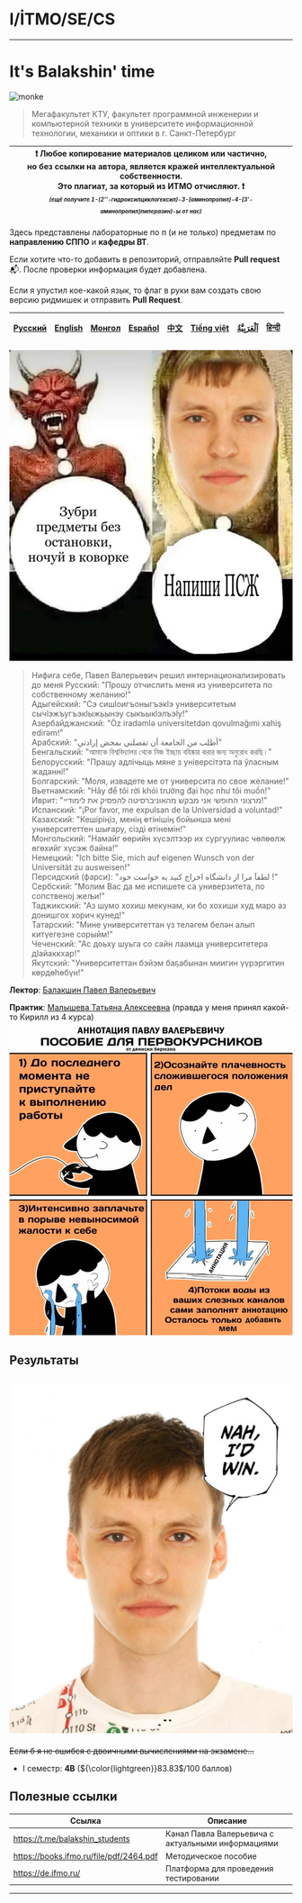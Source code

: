 # I/İTMO/SE/CS

---
# It's Balakshin' time
<p align="">
    <img src="https://media1.tenor.com/m/JP5Vbe-D3UoAAAAC/monkey-computer.gif" alt="monke" width="560"/>
</p>

> Мегафакультет КТУ, факультет программной инженерии и компьютерной техники в университете информационной технологии, механики и оптики в г. Санкт-Петербург

| :exclamation: <b>Любое копирование материалов целиком или частично,<br>но без ссылки на автора, является кражей интеллектуальной собственности.<br>Это плагиат, за который из ИТМО отчисляют.</b> :exclamation:<br><sub><sup><i>(ещё получите 1-(2’’-гидроксилциклогексил)-3-[аминопропил]-4-[3’-аминопропил]пиперазин)-ы от нас)</sup></sub></b> |
|---------------------------------------------------------------------------------------------------------------------------------------------------------------------------------------------------------------------------------------------------------------------------------------------------------------------------------------------------|
Здесь представлены лабораторные по п (и не только) предметам по **направлению СППО** и **кафедры ВТ**.

Если хотите что-то добавить в репозиторий, отправляйте **Pull request** :mailbox_with_mail:. После проверки информация будет добавлена.

Если я упустил кое-какой язык, то флаг в руки вам создать свою версию ридмишек и отправить **Pull Request**.

| [<strong>Русский</strong>](https://github.com/XVIIStarPlatinum/itmo/blob/master/Software%20Engineering/README.md) | [<strong>English</strong>](https://github.com/XVIIStarPlatinum/itmo/blob/master/Software%20Engineering/.docs/README_EN.md) | [<strong>Монгол</strong>](https://github.com/XVIIStarPlatinum/itmo/blob/master/Software%20Engineering/.docs/README_MN.md) | [<strong>Español</strong>](https://github.com/XVIIStarPlatinum/itmo/blob/master/Software%20Engineering/.docs/README_ES.md) | [<strong>中文</strong>](https://github.com/XVIIStarPlatinum/itmo/blob/master/Software%20Engineering/.docs/README_CN.md) | [<strong>Tiếng việt</strong>](https://github.com/XVIIStarPlatinum/itmo/blob/master/Software%20Engineering/.docs/README_VN.md) | [<strong><p dir="rtl" lang="ar">اَلْعَرَبِيَّةُ</p></strong>](https://github.com/XVIIStarPlatinum/itmo/blob/master/Software%20Engineering/.docs/README_AR.md) | [<strong>हिन्दी</strong>](https://github.com/XVIIStarPlatinum/itmo/blob/master/Software%20Engineering/.docs/README_IN.md) |
|-------------------------------------------------------------------------------------------------------------------|----------------------------------------------------------------------------------------------------------------------------|---------------------------------------------------------------------------------------------------------------------------|----------------------------------------------------------------------------------------------------------------------------|-----------------------------------------------------------------------------------------------------------------------|-------------------------------------------------------------------------------------------------------------------------------|---------------------------------------------------------------------------------------------------------------------------------------------------------------|---------------------------------------------------------------------------------------------------------------------------|
![псж](/img/memes/Balakshin(2).jpg)
> Нифига себе, Павел Валерьевич решил интернационализировать до меня
> Русский: "Прошу отчислить меня из университета по собственному желанию!"\
Адыгейский: "Сэ сишlоигъоныгъэкlэ университетым сычlэжъугъэкlыжьынэу сыкъыкlэлъэlу!"\
Азербайджанский: "Öz iradəmlə universitetdən qovulmağımi xahiş edirəm!"\
Арабский: "أطلب من الجامعة أن تفصلني بمحض إرادتي"\
Бенгальский: "আমাকে বিশ্ববিদ্যালয় থেকে নিজ ইচ্ছায় বহিষ্কার করার জন্য অনুরোধ করছি।"\
Белорусский: "Прашу адлічыць мяне з універсітэта па ўласным жаданні!"\
Болгарский: "Моля, извадете ме от университа по свое желание!"\
Вьетнамский: "Hãy để tôi rời khỏi trường đại học như tôi muốn!"\
Иврит: "מרצוני החופשי אני מבקש מהאוניברסיטה להפסיק את לימודיי!"\
Испанский: "¡Por favor, me expulsan de la Universidad a voluntad!"\
Казахский: "Кешіріңіз, менің өтінішің бойынша мені университеттен шығару, сізді өтінемін!"\
Монгольский: "Намайг өөрийн хүсэлтээр их сургуулиас чөлөөлж өгөхийг хүсэж байна!"\
Немецкий: "Ich bitte Sie, mich auf eigenen Wunsch von der Universität zu ausweisen!"\
Персидский (фарси): "لطفآ مرا از دانشگاه  اخراج کنید به خواست خود !"\
Сербский: "Молим Вас да ме испишете са универзитета, по сопственоj жељи!"\
Таджикский: "Аз шумо хохиш мекунам, ки бо хохиши худ маро аз донишгох хорич кунед!"\
Татарский: "Мине университеттан үз теләгем белән алып китүегезне сорыйм!"\
Чеченский: "Ас доьху шуьга со сайн лаамца университетера дIайаккхар!"\
Якутский: "Университеттан бэйэм баҕабынан миигин үүрэргитин көрдөһөбүн!"

**Лектор**: [Балакшин Павел Валерьевич](https://my.itmo.ru/persons/125598)

**Практик**: [Малышева Татьяна Алексеевна](https://my.itmo.ru/persons/165275) (правда у меня принял какой-то Кирилл из 4 курса)
![Annotation](/img/memes/Tears.jpg)
## Результаты
![nah](/img/memes/Balakshin.jpg)
---
<s>Если б я не ошибся с двоичными вычислениями на экзамене...</s>
- I семестр: **4B** (${\color{lightgreen}}83.83$/100 баллов)
## Полезные ссылки <a name="links"></a>
| Ссылка                                                                                                                                                                                                    | Описание                                           |
|-----------------------------------------------------------------------------------------------------------------------------------------------------------------------------------------------------------|----------------------------------------------------|
| https://t.me/balakshin_students                                                                                                                                                                           | Канал Павла Валерьевича с актуальными информациями |
| https://books.ifmo.ru/file/pdf/2464.pdf                                                                                                                                                                   | Методическое пособие                               |
| https://de.ifmo.ru/                                                                                                                                                                                       | Платформа для проведения тестировании              |

---